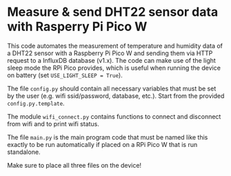 # Measure & send DHT22 sensor data with Rasperry Pi Pico W

This code automates the measurement of temperature and humidity data
of a DHT22 sensor with a Raspberry Pi Pico W and sending them via HTTP request
to a InfluxDB database (v1.x).
The code can make use of the light sleep mode the RPi Pico provides,
which is useful when running the device on battery (set `USE_LIGHT_SLEEP = True`).

The file `config.py` should contain all necessary variables that must be
set by the user (e.g. wifi ssid/password, database, etc.). Start from the provided
`config.py.template`.

The module `wifi_connect.py` contains functions to connect and disconnect from
wifi and to print wifi status.

The file `main.py` is the main program code that must be named like
this exactly to be run automatically if placed on a RPi Pico W that is
run standalone.

Make sure to place all three files on the device!